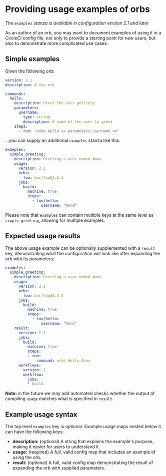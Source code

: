 # Providing usage examples of orbs
_The `examples` stanza is available in configuration version 2.1 and later_

As an author of an orb, you may want to document examples of using it in a CircleCI config file, not only to provide a starting point for new users, but also to demonstrate more complicated use cases.

## Simple examples
Given the following orb:

```yaml
version: 2.1
description: A foo orb

commands:
  hello:
    description: Greet the user politely
    parameters:
      username:
        type: string
        description: A name of the user to greet
    steps:
      - run: "echo Hello << parameters.username >>"
```

...you can supply an additional `examples` stanza like this:

```yaml
examples:
  simple_greeting:
    description: Greeting a user named Anna
    usage:
      version: 2.1
      orbs:
        foo: bar/foo@1.2.3
      jobs:
        build:
          machine: true
          steps:
            - foo/hello:
                username: "Anna"
```

Please note that `examples` can contain multiple keys at the same level as `simple_greeting`, allowing for multiple examples.

## Expected usage results

The above usage example can be optionally supplemented with a `result` key, demonstrating what the configuration will look like after expanding the orb with its parameters:

```yaml
examples:
  simple_greeting:
    description: Greeting a user named Anna
    usage:
      version: 2.1
      orbs:
        foo: bar/foo@1.2.3
      jobs:
        build:
          machine: true
          steps:
            - foo/hello:
                username: "Anna"
    result:
      version: 2.1
      jobs:
        build:
          machine: true
          steps:
          - run:
              command: echo Hello Anna
      workflows:
        version: 2
        workflow:
          jobs:
          - build
```

**Note:** in the future we may add automated checks whether the output of compiling `usage` matches what is specified in `result`.

## Example usage syntax
The top level `examples` key is optional. Example usage maps nested below it can have the following keys:

- **description:** (optional) A string that explains the example's purpose, making it easier for users to understand it.
- **usage:** (required) A full, valid config map that includes an example of using the orb.
- **result:** (optional) A full, valid config map demonstrating the result of expanding the orb with supplied parameters.
